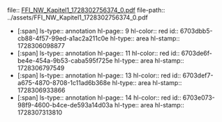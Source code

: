 file:: [FFI_NW_Kapitel1_1728302756374_0.pdf](../assets/FFI_NW_Kapitel1_1728302756374_0.pdf)
file-path:: ../assets/FFI_NW_Kapitel1_1728302756374_0.pdf

- [:span]
  ls-type:: annotation
  hl-page:: 9
  hl-color:: red
  id:: 6703dbb5-cb88-4f57-99ed-a1ac2a211c0e
  hl-type:: area
  hl-stamp:: 1728306098877
- [:span]
  ls-type:: annotation
  hl-page:: 11
  hl-color:: red
  id:: 6703de6f-be4e-454a-9b53-caba595f725e
  hl-type:: area
  hl-stamp:: 1728306797549
- [:span]
  ls-type:: annotation
  hl-page:: 13
  hl-color:: red
  id:: 6703def7-a675-4870-8708-1c11ad6b368e
  hl-type:: area
  hl-stamp:: 1728306933866
- [:span]
  ls-type:: annotation
  hl-page:: 14
  hl-color:: red
  id:: 6703e073-98f9-4600-b4ce-de593a14d03a
  hl-type:: area
  hl-stamp:: 1728307313810